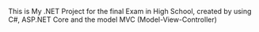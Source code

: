 This is My .NET Project for the final Exam in High School, created by using C#, ASP.NET Core and the model MVC (Model-View-Controller)
